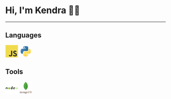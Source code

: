 # Hi, I'm Kendra 👋🏻

-------------------


## Languages
[<img alt="alt_text" width="40px" src="https://raw.githubusercontent.com/devicons/devicon/master/icons/javascript/javascript-original.svg" />](https://developer.mozilla.org/en-US/docs/Web/JavaScript) [<img alt="alt_text" width="40px" src="https://raw.githubusercontent.com/devicons/devicon/master/icons/python/python-original.svg" />](https://www.python.org/) 

## Tools
[<img alt="alt_text" width="40px" src="https://raw.githubusercontent.com/devicons/devicon/master/icons/nodejs/nodejs-original-wordmark.svg" />](https://nodejs.org) 
[<img alt="alt_text" width="40px" src="https://raw.githubusercontent.com/devicons/devicon/master/icons/mongodb/mongodb-original-wordmark.svg" />](https://www.mongodb.com/) 




<!--
**kendra-sg/kendra-svg** is a ✨ _special_ ✨ repository because its `README.md` (this file) appears on your GitHub profile.

Here are some ideas to get you started:

- 🔭 I’m currently working on ...
- 🌱 I’m currently learning ...
- 👯 I’m looking to collaborate on ...
- 🤔 I’m looking for help with ...
- 💬 Ask me about ...
- 📫 How to reach me: ...
- 😄 Pronouns: ...
- ⚡ Fun fact: ...
-->
